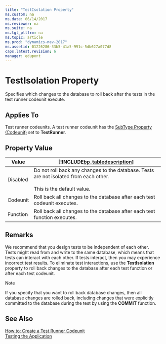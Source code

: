 ```yaml
---
title: "TestIsolation Property"
ms.custom: na
ms.date: 06/14/2017
ms.reviewer: na
ms.suite: na
ms.tgt_pltfrm: na
ms.topic: article
ms.prod: "dynamics-nav-2017"
ms.assetid: 01226286-33b5-41a5-991c-5db627a077d8
caps.latest.revision: 6
manager: edupont
---
```

# TestIsolation Property
Specifies which changes to the database to roll back after the tests in the test runner codeunit execute.  
  
## Applies To  
 Test runner codeunits. A test runner codeunit has the [SubType Property \(Codeunit\)](devenv-subtype-codeunit-property.md) set to **TestRunner**.  
  
## Property Value  
  
|Value|[!INCLUDE[bp_tabledescription](../includes/bp_tabledescription_md.md)]|  
|-----------|---------------------------------------|  
|Disabled|Do not roll back any changes to the database. Tests are not isolated from each other.<br/><br /> This is the default value.|  
|Codeunit|Roll back all changes to the database after each test codeunit executes.|  
|Function|Roll back all changes to the database after each test function executes.|  
  
## Remarks  
 We recommend that you design tests to be independent of each other. Tests might read from and write to the same database, which means that tests can interact with each other. If tests interact, then you may experience incorrect test results. To eliminate test interactions, use the **TestIsolation** property to roll back changes to the database after each test function or after each test codeunit.  
  
> [!NOTE]  
>  If you specify that you want to roll back database changes, then all database changes are rolled back, including changes that were explicitly committed to the database during the test by using the **COMMIT** function.  
  
## See Also  
 [How to: Create a Test Runner Codeunit](How-to--Create-a-Test-Runner-Codeunit.md)   
 [Testing the Application](Testing-the-Application.md)